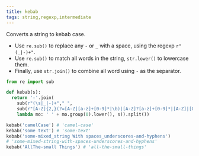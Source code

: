 ```yaml
---
title: kebab
tags: string,regexp,intermediate
---
```


Converts a string to kebab case.

- Use `re.sub()` to replace any `-` or `_` with a space, using the regexp `r"(_|-)+"`.
- Use `re.sub()` to match all words in the string, `str.lower()` to lowercase them.
- Finally, use `str.join()` to combine all word using `-` as the separator.

```py
from re import sub

def kebab(s):
  return '-'.join(
    sub(r"(\s|_|-)+"," ",
    sub(r"[A-Z]{2,}(?=[A-Z][a-z]+[0-9]*|\b)|[A-Z]?[a-z]+[0-9]*|[A-Z]|[0-9]+",
    lambda mo: ' ' + mo.group(0).lower(), s)).split())
```

```py
kebab('camelCase') # 'camel-case'
kebab('some text') # 'some-text'
kebab('some-mixed_string With spaces_underscores-and-hyphens')
# 'some-mixed-string-with-spaces-underscores-and-hyphens'
kebab('AllThe-small Things') # 'all-the-small-things'
```
